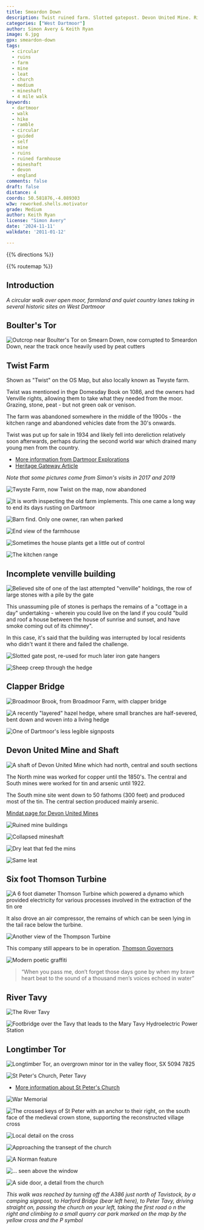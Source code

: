 ```yaml
---
title: Smeardon Down
description: Twist ruined farm. Slotted gatepost. Devon United Mine. River Tavy. St Peter's Church
categories: ["West Dartmoor"]
author: Simon Avery & Keith Ryan
image: 6.jpg
gpx: smeardon-down
tags: 
  - circular 
  - ruins
  - farm
  - mine
  - leat
  - church 
  - medium
  - mineshaft
  - 4 mile walk
keywords: 
  - dartmoor
  - walk
  - hike
  - ramble
  - circular
  - guided
  - self
  - mine
  - ruins
  - ruined farmhouse
  - mineshaft
  - devon
  - england
comments: false
draft: false
distance: 4
coords: 50.581876,-4.089303
w3w: reworked.shells.motivator
grade: Medium
author: Keith Ryan
license: "Simon Avery"
date: '2024-11-11'
walkdate: '2011-01-12'

---
```


{{% directions %}}

{{% routemap %}}

## Introduction
*A circular walk over open moor, farmland and quiet country lanes taking in several historic sites on West Dartmoor*

## Boulter's Tor

![Outcrop near Boulter's Tor on Smearn Down, now corrupted to Smeardon Down, near the track once heavily used by peat cutters](1.jpg)

## Twist Farm

Shown as "Twist" on the OS Map, but also locally known as Twyste farm. 

Twist was mentioned in thge Domesday Book on 1086, and the owners had Venville rights, allowing them to take what they needed from the moor. Grazing, stone, peat - but not green oak or venison.

The farm was abandoned somewhere in the middle of the 1900s - the kitchen range and abandoned vehicles date from the 30's onwards. 

Twist was put up for sale in 1934 and likely fell into dereliction relatively soon afterwards, perhaps during the second world war which drained many young men from the country.

* [More information from Dartmoor Explorations](https://dartmoorexplorations.co.uk/twist-twyste-or-twyst-farm/)
* [Heritage Gateway Article](https://www.heritagegateway.org.uk/gateway/Results_Single.aspx?uid=MDV108041&resourceID=104)

*Note that some pictures come from Simon's visits in 2017 and 2019*

![Twyste Farm, now Twist on the map, now abandoned](2.jpg)

![It is worth inspecting the old farm implements. This one came a long way to end its days rusting on Dartmoor](3.jpg)

![Barn find. Only one owner, ran when parked](4.jpg)

![End view of the farmhouse](6.jpg)

![Sometimes the house plants get a little out of control](5.jpg)

![The kitchen range](7.jpg)

## Incomplete venville building

![Believed site of one of the last attempted  "venville" holdings, the row of large stones with a pile by the gate](8.jpg)

This unassuming pile of stones is perhaps the remains of a "cottage in a day" undertaking - wherein you could live on the land if you could "build and roof a house between the house of sunrise and sunset, and have smoke coming out of its chimney".

In this case, it's said that the building was interrupted by local residents who didn't want it there and failed the challenge.

![Slotted gate post, re-used for much later iron gate hangers](9.jpg)

![Sheep creep through the hedge](10.jpg)

## Clapper Bridge

![Broadmoor Brook, from Broadmoor Farm, with clapper bridge](11.jpg)

![A recently "layered" hazel hedge, where small branches are half-severed, bent down and woven into a living hedge](12.jpg)

![One of Dartmoor's less legible signposts](13.jpg)

## Devon United Mine and Shaft

![A shaft of Devon United Mine which had north, central and south sections](14.jpg)

The North mine was worked for copper until the 1850's. The central and South mines were worked for tin and arsenic until 1922. 

The South mine site went down to 50 fathoms (300 feet) and produced most of the tin. The central section produced mainly arsenic. 

[Mindat page for Devon United Mines](https://www.mindat.org/loc-235493.html)

![Ruined mine buildings](15.jpg)

![Collapsed mineshaft](16.jpg)

![Dry leat that fed the mins](17.jpg)

![Same leat](18.jpg)

## Six foot Thomson Turbine

![ A 6 foot diameter Thomson Turbine which powered a dynamo which provided electricity for various processes involved in the extraction of the tin ore](19.jpg)

It also drove an air compressor, the remains of which can be seen lying in the tail race below the turbine.

![Another view of the Thompson Turbine](20.jpg)

This company still appears to be in operation. [Thomson Governors](https://thomsongovernors.com/)

![Modern poetic graffiti](21.jpg)

> “When you pass me, don’t forget those days gone by when my brave heart beat to the sound of a thousand men’s voices echoed in water”

## River Tavy

![The River Tavy](22.jpg)

![Footbridge over the Tavy that leads to the Mary Tavy Hydroelectric Power Station](23.jpg)

## Longtimber Tor

![Longtimber Tor, an overgrown minor tor in the valley floor, SX 5094 7825](24.jpg)

![St Peter's Church, Peter Tavy](25.jpg)

* [More information about St Peter's Church](http://www.petertavyparishcouncil.org/local-groups/st-peters-church/)

![War Memorial](26.jpg)

![The crossed keys of St Peter with an anchor to their right, on the south face of the medieval crown stone, supporting the reconstructed village cross](27.jpg)

![Local detail on the cross](28.jpg)

![Approaching the transept of the church](29.jpg)

![A Norman feature](30.jpg)

![... seen above the window](31.jpg)

![A side door, a detail from the church](32.jpg)




*This walk was reached by turning off the A386 just north of Tavistock, by a camping signpost, to Harford Bridge (bear left here), to Peter Tavy, driving straight on, passing the church on your left, taking the first road o n the right and climbing to a small quarry car park marked on the map by the yellow cross and the P symbol*
